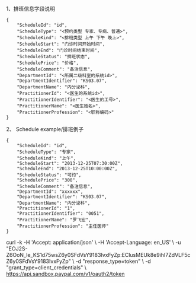 1、排班信息字段说明

```
{
    "ScheduleId": "id",
    "ScheduleType": "<预约类型 专家、专病、普通>",
    "ScheduleKind": "<排班类型 上午 下午 晚上>",
    "ScheduleStart": "门诊时间开始时间",
    "ScheduleEnd": "门诊时间结束时间",
    "ScheduleStatus": "排班状态",
    "SchedulePrice": "价格",
    "ScheduleComment": "备注信息",
    "DepartmentId": "<所属二级科室的系统id>",
    "DepartmentIdentifier": "KS03.07",
    "DepartmentName": "内分泌科",
    "PractitionerId": "<医生的系统id>",
    "PractitionerIdentifier": "<医生的工号>",
    "PractitionerName": "<医生姓名>",
    "PractitionerProfession": "<职称编码>"
}

```

2、 Schedule example/排班例子

```
{
    "ScheduleId": "id",
    "ScheduleType": "专家",
    "ScheduleKind": "上午",
    "ScheduleStart": "2013-12-25T07:30:00Z",
    "ScheduleEnd": "2013-12-25T10:00:00Z",
    "ScheduleStatus": "可约",
    "SchedulePrice": "300",
    "ScheduleComment": "备注信息",
    "DepartmentId": "xxxxxx",
    "DepartmentIdentifier": "KS03.07",
    "DepartmentName": "内分泌科",
    "PractitionerId": "1",
    "PractitionerIdentifier": "0051",
    "PractitionerName": "罗飞宏",
    "PractitionerProfession": "主任医师"
}

```

curl -k -H 'Accept: application/json' \\ -H 'Accept-Language: en_US' \\ -u "EOJ2S-Z6OoN_le_KS1d75wsZ6y0SFdVsY9183IvxFyZp:EClusMEUk8e9ihI7ZdVLF5cZ6y0SFdVsY9183IvxFyZp" \\ -d "response_type=token" \\ -d "grant_type=client_credentials" \\ https://api.sandbox.paypal.com/v1/oauth2/token
